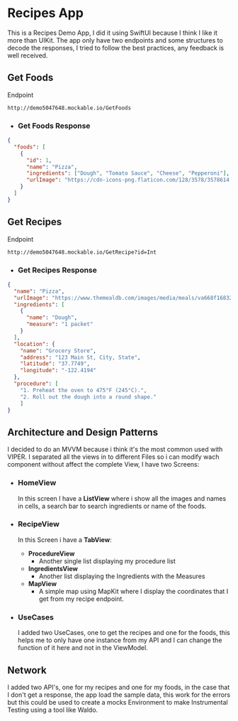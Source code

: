 # Recipes App

This is a Recipes Demo App, I did it using SwiftUI because I think I like it more than UIKit.
The app only have two endpoints and some structures to decode the responses, I tried to follow the best practices, any feedback is well received.

## Get Foods
Endpoint
```
http://demo5047648.mockable.io/GetFoods
```
* ### Get Foods Response

```Json
{
  "foods": [
    {
      "id": 1,
      "name": "Pizza",
      "ingredients": ["Dough", "Tomato Sauce", "Cheese", "Pepperoni"],
      "urlImage": "https://cdn-icons-png.flaticon.com/128/3578/3578614.png"
    }
  ]
}
```
## Get Recipes
Endpoint
```
http://demo5047648.mockable.io/GetRecipe?id=Int
```

* ### Get Recipes Response

```Json
{
  "name": "Pizza",
  "urlImage": "https://www.themealdb.com/images/media/meals/va668f1683209318.jpg",
  "ingredients": [
    {
      "name": "Dough",
      "measure": "1 packet"
    }
  ],
  "location": {
    "name": "Grocery Store",
    "address": "123 Main St, City, State",
    "latitude": "37.7749",
    "longitude": "-122.4194"
  },
  "procedure": [
    "1. Preheat the oven to 475°F (245°C).",
    "2. Roll out the dough into a round shape."
    ]
}

```

## Architecture and Design Patterns

I decided to do an MVVM because i think it's the most common used with VIPER. I separated all the views in to different Files so i can modify wach component without affect the complete View, I have two Screens:

* ### HomeView
    In this screen I have a **ListView** where i show all the images and names in cells, a search bar to search ingredients or name of the foods.

* ### RecipeView
    In this Screen i have a **TabView**:
    *   **ProcedureView**
        * Another single list displaying my procedure list
    *   **IngredientsView**
        * Another list displaying the Ingredients with the Measures
    *   **MapView**
        * A simple map using MapKit where I display the coordinates that I get from my recipe endpoint.
* ### UseCases
    I added two UseCases, one to get the recipes and one for the foods, this helps me to only have one instance from my API and I can change the function of it here and not in the ViewModel.

## Network
I added two API's, one for my recipes and one for my foods, in the case that I don't get a response, the app load the sample data, this work for the errors but this could be used to create a mocks Environment to make Instrumental Testing using a tool like Waldo.
